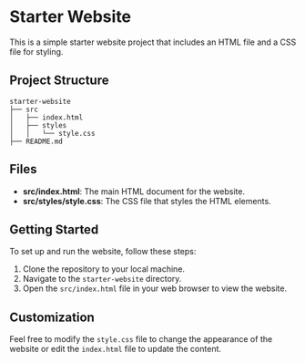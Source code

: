 # Starter Website

This is a simple starter website project that includes an HTML file and a CSS file for styling.

## Project Structure

```
starter-website
├── src
│   ├── index.html
│   ├── styles
│   │   └── style.css
├── README.md
```

## Files

- **src/index.html**: The main HTML document for the website.
- **src/styles/style.css**: The CSS file that styles the HTML elements.

## Getting Started

To set up and run the website, follow these steps:

1. Clone the repository to your local machine.
2. Navigate to the `starter-website` directory.
3. Open the `src/index.html` file in your web browser to view the website.

## Customization

Feel free to modify the `style.css` file to change the appearance of the website or edit the `index.html` file to update the content.